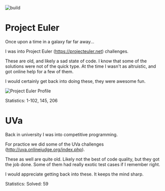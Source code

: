 ![build](https://github.com/tcadigan/challenges/workflows/.github/workflows/build.yml/badge.svg)

# Project Euler

Once upon a time in a galaxy far far away...

I was into Project Euler (https://projecteuler.net) challenges.

These are old, and likely a sad state of code. I know that some of the solutions
were not of the quick type. At the time I wasn't as altruistic, and got online
help for a few of them.

I would certainly get back into doing these, they were awesome fun.

![Project Euler Profile](https://projecteuler.net/profile/tcadigan.png)

Statistics:
1-102, 145, 206

# UVa

Back in university I was into competitive programming.

For practice we did some of the UVa challenges
(http://uva.onlinejudge.org/index.php).

These as well are quite old. Likely not the best of code quality, but they got
the job done. Some of them had really exotic test cases if I remember right.

I would appreciate getting back into these. It keeps the mind sharp.

Statistics:
Solved: 59
